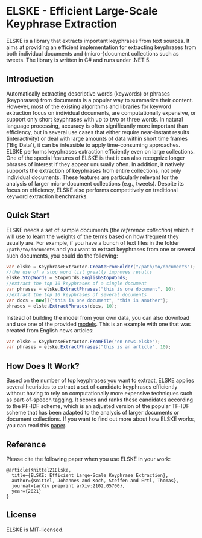 # ELSKE - Efficient Large-Scale Keyphrase Extraction
 
ELSKE is a library that extracts important keyphrases from text sources.
It aims at providing an efficient implementation for extracting keyphrases
from both individual documents and (micro-)document collections such as tweets.
The library is written in C# and runs under .NET 5.

## Introduction

Automatically extracting descriptive words (keywords) or phrases (keyphrases)
from documents is a popular way to summarize their content.
However, most of the existing algorithms and libraries for keyword extraction
focus on individual documents, are computationally expensive,
or support only short keyphrases with up to two or three words.
In natural language processing, accuracy is often significantly more important than efficiency,
but in several use cases that either require near-instant results (interactivity)
or deal with large amounts of data within short time frames ('Big Data'),
it can be infeasible to apply time-consuming approaches.
ELSKE performs keyphrases extraction efficiently even on large collections.
One of the special features of ELSKE is that it can also recognize
longer phrases of interest if they appear unusually often.
In addition, it natively supports the extraction of keyphrases
from entire collections, not only individual documents.
These features are particularly relevant for the analysis
of larger micro-document collections (e.g., tweets).
Despite its focus on efficiency, ELSKE also performs
competitively on traditional keyword extraction benchmarks.

## Quick Start

ELSKE needs a set of sample documents (the *reference collection*)
which it will use to learn the weights of the terms based on how
frequent they usually are. For example, if you have a bunch of
text files in the folder `/path/to/documents` and you want to extract keyphrases
from one or several such documents, you could do the following:

```csharp
var elske = KeyphraseExtractor.CreateFromFolder("/path/to/documents");
//the use of a stop word list greatly improves results
elske.StopWords = StopWords.EnglishStopWords;
//extract the top 10 keyphrases of a single document
var phrases = elske.ExtractPhrases("this is one document", 10);
//extract the top 10 keyphrases of several documents
var docs = new[]{"this is one document", "this is another"};
phrases = elske.ExtractPhrases(docs, 10);
```

Instead of building the model from your own data, you can also download and use one of the provided [models](models).
This is an example with one that was created from English news articles:

```csharp
var elske = KeyphraseExtractor.FromFile("en-news.elske");
var phrases = elske.ExtractPhrases("this is an article", 10);
```

## How Does It Work?

Based on the number of top keyphrases you want to extract,
ELSKE applies several heuristics to extract a set of candidate keyphrases
efficiently without having to rely on computationally more expensive techniques such as part-of-speech tagging.
It scores and ranks these candidates according to the PF-IDF scheme,
which is an adjusted version of the popular TF-IDF scheme
that has been adapted to the analysis of larger documents or document collections.
If you want to find out more about how ELSKE works, you can read this [paper](https://arxiv.org/abs/2102.05700).

## Reference

Please cite the following paper when you use ELSKE in your work:

```
@article{Knittel21Elske,
  title={ELSKE: Efficient Large-Scale Keyphrase Extraction},
  author={Knittel, Johannes and Koch, Steffen and Ertl, Thomas},
  journal={arXiv preprint arXiv:2102.05700},
  year={2021}
}
```


## License
ELSKE is MIT-licensed.